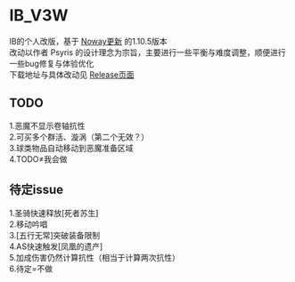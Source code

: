 # IB_V3W

IB的个人改版，基于 [Noway更新](https://github.com/impossible-bosses/impossible-bosses-public) 的1.10.5版本  
改动以作者 Psyris 的设计理念为宗旨，主要进行一些平衡与难度调整，顺便进行一些bug修复与体验优化  
下载地址与具体改动见 [Release页面](https://github.com/cloudfox2/IB_V3W_release/releases)  

## TODO

1.恶魔不显示卷轴抗性  
2.可买多个群活、漩涡（第二个无效？）  
3.球类物品自动移动到恶魔准备区域  
4.TODO≠我会做  

## 待定issue

1.圣骑快速释放[死者苏生]  
2.移动吟唱  
3.[五行无常]突破装备限制  
4.AS快速触发[凤凰的遗产]  
5.加成伤害仍然计算抗性（相当于计算两次抗性）  
6.待定=不做  
